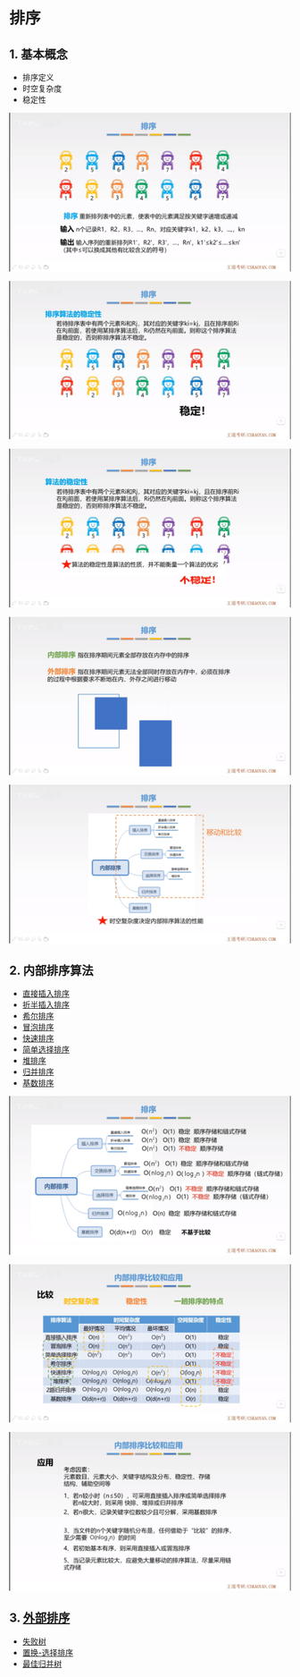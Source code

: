 # 排序

## 1. 基本概念

- 排序定义
- 时空复杂度
- 稳定性

![排序基本概念1](concept1.png)

![排序基本概念2](concept2.png)

![排序基本概念3](concept3.png)

![排序基本概念4](concept4.png)

![排序基本概念5](concept5.png)

## 2. 内部排序算法

- [直接插入排序](direct-insertion-sort/README.md#直接插入排序)
- [折半插入排序](binary-insertion-sort/README.md#折半插入排序)
- [希尔排序](shell-sort/README.md#希尔排序)
- [冒泡排序](bubble-sort/README.md#冒泡排序)
- [快速排序](quick-sort/README.md#快速排序)
- [简单选择排序](simple-selection-sort/README.md#简单选择排序)
- [堆排序](heap-sort/README.md#堆排序)
- [归并排序](merge-sort/README.md#归并排序)
- [基数排序](cardinal-sort/README.md#基数排序)

![内部排序算法总结比较1](summary1.png)

![内部排序算法总结比较2](summary2.png)

![内部排序算法总结比较3](summary3.png)

## 3. [外部排序](external-sort/README.md#外部排序)

- [失败树](external-sort/README.md#1-失败树)
- [置换-选择排序](external-sort/README.md#2-置换-选择排序)
- [最佳归并树](external-sort/README.md#3-最佳归并树)
